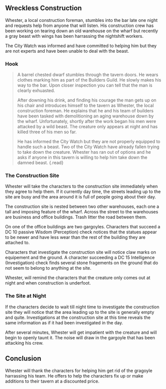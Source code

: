 ## Wreckless Construction
Whester, a local construction foreman, stumbles into the bar late one night and requests help from anyone that will listen. His construction crew has been working on tearing down an old warehouse on the wharf but recently a gray beast with wings has been harrassing the nightshift workers.

The City Watch was informed and have committed to helping him but they are not experts and have been unable to deal with the beast.

### Hook
>A barrel chested dwarf stumbles through the tavern doors. He wears clothes marking him as part of the Builders Guild. He slowly makes his way to the bar. Upon closer inspection you can tell that the man is clearly exhuasted.
>
>After downing his drink, and finding his courage the man gets up on his chair and introduces himself to the tavern as Whester, the local construction foreman. He explains that he and his team of builders have been tasked with demolitioning an aging warehouse down by the wharf. Unfortunately, shortly after the work began his men were attacked by a wild beast. The creature only appears at night and has killed three of his men so far.
>
>He has informed the City Watch but they are not properly equipped to handle such a beast. Two of the City Watch have already fallen trying to take down the creature. Whester has ran out of options and he asks if anyone in this tavern is willing to help him take down the damned beast.
{.read}

### The Construction Site
Whester will take the characters to the construction site immediately when they agree to help them. If it currently day time, the streets leading up to the site are busy and the area around it is full of people going about their day.

The construction site is nested between two other warehouses, each one a tall and imposing feature of the wharf. Across the street to the warehouses are business and office buildings. Trash litter the road between them.

On one of the office buildings are two gargoyles. Characters that succeed a DC 10 passive Wisdom (Perception) check notices that the statues appear to be newer and have less wear than the rest of the building they are attached to.

Characters that investigate the construction site will notice claw marks on equipement and the ground. A character succeeding a DC 15 Intelligence (Investigation) check finds several stone fragements on the ground that do not seem to belong to anything at the site.

Whester, will remind the characters that the creature only comes out at night and when construction is underfoot.

### The Site at Night
If the characters decide to wait till night time to investigate the construction site they will notice that the area leading up to the site is generally empty and quite. Investigations at the construction site at this time reveals the same information as if it had been investigated in the day.

After several minutes, Whester will get impatient with the creature and will begin to openly taunt it. The noise will draw in the gargoyle that has been attacking his crew.

## Conclusion
Whester will thank the characters for helping him get rid of the gragoyle harrassing his team. He offers to help the characters fix up or make additions to their tavern at a discounted price.